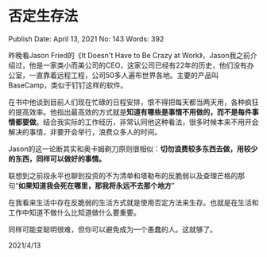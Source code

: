 # 否定生存法

Publish Date: April 13, 2021
No: 143
Words: 392

昨晚看Jason Fried的《It Doesn't Have to Be Crazy at Work》，Jason我之前介绍过，他是一家类小而美公司的CEO，这家公司已经有22年的历史，他们没有办公室，一直靠着远程工程，公司50多人遍布世界各地。主要的产品叫BaseCamp，类似于钉钉这样的软件。

在书中他谈到目前人们现在忙碌的日程安排，恨不得把每天都当两天用，各种疯狂的提高效率。他指出最高效的方式就是**知道有哪些是事情不用做的，而不是每件事情都要做**。结合我实际的工作经历，非常认同他这种看法，很多时候本来不用开会解决的事情，非要开会举行，浪费众多人的时间。

Jason的这一论断其实和奥卡姆剃刀原则很相似：**切勿浪费较多东西去做，用较少的东西，同样可以做好的事情。**

联想到之前段永平也聊到投资的不为清单和塔勒布的反脆弱以及查理芒格的那句“**如果知道我会死在哪里，那我将永远不去那个地方**”

在我看来生活中存在反脆弱的生活方式就是使用否定方法来生存。也就是在生活和工作中知道不做什么比知道做什么要重要。

同样可能变聪明很难，但你可以避免成为一个愚蠢的人。这就够了。

2021/4/13